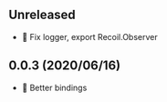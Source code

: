 ## Unreleased

- :bug: Fix logger, export Recoil.Observer

## 0.0.3 (2020/06/16)

- :rocket: Better bindings
